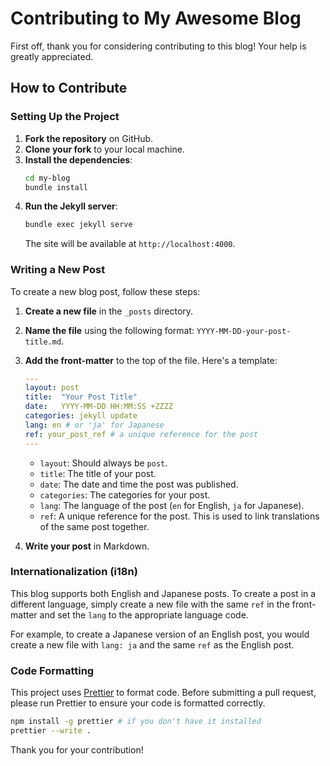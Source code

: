 # Contributing to My Awesome Blog

First off, thank you for considering contributing to this blog! Your help is greatly appreciated.

## How to Contribute

### Setting Up the Project

1.  **Fork the repository** on GitHub.
2.  **Clone your fork** to your local machine.
3.  **Install the dependencies**:
    ```bash
    cd my-blog
    bundle install
    ```
4.  **Run the Jekyll server**:
    ```bash
    bundle exec jekyll serve
    ```
    The site will be available at `http://localhost:4000`.

### Writing a New Post

To create a new blog post, follow these steps:

1.  **Create a new file** in the `_posts` directory.
2.  **Name the file** using the following format: `YYYY-MM-DD-your-post-title.md`.
3.  **Add the front-matter** to the top of the file. Here's a template:

    ```yaml
    ---
    layout: post
    title:  "Your Post Title"
    date:   YYYY-MM-DD HH:MM:SS +ZZZZ
    categories: jekyll update
    lang: en # or 'ja' for Japanese
    ref: your_post_ref # a unique reference for the post
    ---
    ```

    - `layout`: Should always be `post`.
    - `title`: The title of your post.
    - `date`: The date and time the post was published.
    - `categories`: The categories for your post.
    - `lang`: The language of the post (`en` for English, `ja` for Japanese).
    - `ref`: A unique reference for the post. This is used to link translations of the same post together.

4.  **Write your post** in Markdown.

### Internationalization (i18n)

This blog supports both English and Japanese posts. To create a post in a different language, simply create a new file with the same `ref` in the front-matter and set the `lang` to the appropriate language code.

For example, to create a Japanese version of an English post, you would create a new file with `lang: ja` and the same `ref` as the English post.

### Code Formatting

This project uses [Prettier](https://prettier.io/) to format code. Before submitting a pull request, please run Prettier to ensure your code is formatted correctly.

```bash
npm install -g prettier # if you don't have it installed
prettier --write .
```

Thank you for your contribution!